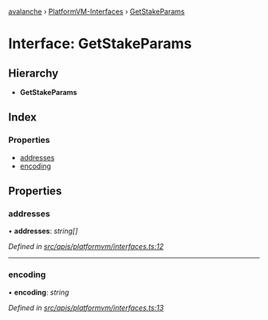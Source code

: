 [avalanche](../README.md) › [PlatformVM-Interfaces](../modules/platformvm_interfaces.md) › [GetStakeParams](platformvm_interfaces.getstakeparams.md)

# Interface: GetStakeParams

## Hierarchy

* **GetStakeParams**

## Index

### Properties

* [addresses](platformvm_interfaces.getstakeparams.md#addresses)
* [encoding](platformvm_interfaces.getstakeparams.md#encoding)

## Properties

###  addresses

• **addresses**: *string[]*

*Defined in [src/apis/platformvm/interfaces.ts:12](https://github.com/ava-labs/avalanchejs/blob/4e59193/src/apis/platformvm/interfaces.ts#L12)*

___

###  encoding

• **encoding**: *string*

*Defined in [src/apis/platformvm/interfaces.ts:13](https://github.com/ava-labs/avalanchejs/blob/4e59193/src/apis/platformvm/interfaces.ts#L13)*
